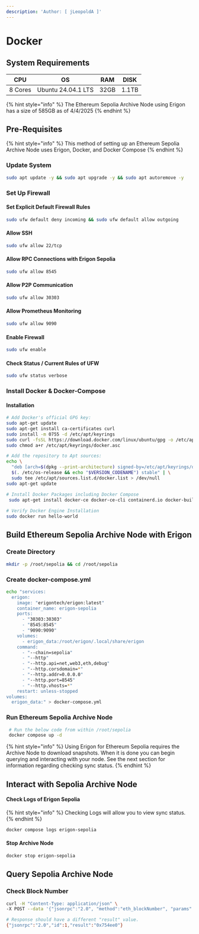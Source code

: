 ```yaml
---
description: 'Author: [ jLeopoldA ]'
---
```


# Docker

## System Requirements

| CPU     | OS                 | RAM  | DISK  |
| ------- | ------------------ | ---- | ----- |
| 8 Cores | Ubuntu 24.04.1 LTS | 32GB | 1.1TB |

{% hint style="info" %}
The Ethereum Sepolia Archive Node using Erigon has a size of 585GB as of 4/4/2025
{% endhint %}

## Pre-Requisites

{% hint style="info" %}
This method of setting up an Ethereum Sepolia Archive Node uses Erigon, Docker, and Docker Compose
{% endhint %}

### Update System

```bash
sudo apt update -y && sudo apt upgrade -y && sudo apt autoremove -y
```

### Set Up Firewall

#### Set Explicit Default Firewall Rules

```bash
sudo ufw default deny incoming && sudo ufw default allow outgoing
```

#### Allow SSH

```bash
sudo ufw allow 22/tcp
```

#### Allow RPC Connections with Erigon Sepolia

```bash
sudo ufw allow 8545
```

#### Allow P2P Communication

```bash
sudo ufw allow 30303
```

#### Allow Prometheus Monitoring

```bash
sudo ufw allow 9090
```

#### Enable Firewall

```bash
sudo ufw enable
```

#### Check Status / Current Rules of UFW

```bash
sudo ufw status verbose
```

### Install Docker & Docker-Compose

#### Installation

```bash
# Add Docker's official GPG key:
sudo apt-get update
sudo apt-get install ca-certificates curl
sudo install -m 0755 -d /etc/apt/keyrings
sudo curl -fsSL https://download.docker.com/linux/ubuntu/gpg -o /etc/apt/keyrings/docker.asc
sudo chmod a+r /etc/apt/keyrings/docker.asc

# Add the repository to Apt sources:
echo \
  "deb [arch=$(dpkg --print-architecture) signed-by=/etc/apt/keyrings/docker.asc] https://download.docker.com/linux/ubuntu \
  $(. /etc/os-release && echo "$VERSION_CODENAME") stable" | \
  sudo tee /etc/apt/sources.list.d/docker.list > /dev/null
sudo apt-get update

# Install Docker Packages including Docker Compose
 sudo apt-get install docker-ce docker-ce-cli containerd.io docker-buildx-plugin docker-compose-plugin
 
# Verify Docker Engine Installation
sudo docker run hello-world
```

## Build Ethereum Sepolia Archive Node with Erigon

### Create Directory

```bash
mkdir -p /root/sepolia && cd /root/sepolia
```

### Create docker-compose.yml

```bash
echo "services:
  erigon:
    image: "erigontech/erigon:latest"
    container_name: erigon-sepolia
    ports:
      - "30303:30303"
      - "8545:8545"
      - "9090:9090"
    volumes:
      - erigon_data:/root/erigon/.local/share/erigon
    command:
      - "--chain=sepolia"
      - "--http"
      - "--http.api=net,web3,eth,debug"
      - "--http.corsdomain=*"
      - "--http.addr=0.0.0.0"
      - "--http.port=8545"
      - "--http.vhosts=*"
    restart: unless-stopped
volumes:
  erigon_data:" > docker-compose.yml
```

### Run Ethereum Sepolia Archive Node

```bash
 # Run the below code from within /root/sepolia
 docker compose up -d
```

{% hint style="info" %}
Using Erigon for Ethereum Sepolia requires the Archive Node to download snapshots. When it is done you can begin querying and interacting with your node. See the next section for information regarding checking sync status.
{% endhint %}

## Interact with Sepolia Archive Node

#### Check Logs of Erigon Sepolia

{% hint style="info" %}
Checking Logs will allow you to view sync status.
{% endhint %}

```bash
docker compose logs erigon-sepolia
```

#### Stop Archive Node

```bash
docker stop erigon-sepolia
```

## Query Sepolia Archive Node

### Check Block Number

```bash
curl -H "Content-Type: application/json" \
-X POST --data '{"jsonrpc":"2.0", "method":"eth_blockNumber", "params":[], "id":1}' http://localhost:8545

# Response should have a different "result" value.
{"jsonrpc":"2.0","id":1,"result":"0x754ee0"}
```
